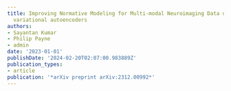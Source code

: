 ```yaml
---
title: Improving Normative Modeling for Multi-modal Neuroimaging Data using mixture-of-product-of-experts
  variational autoencoders
authors:
- Sayantan Kumar
- Philip Payne
- admin
date: '2023-01-01'
publishDate: '2024-02-20T02:07:00.983889Z'
publication_types:
- article
publication: '*arXiv preprint arXiv:2312.00992*'
---
```

